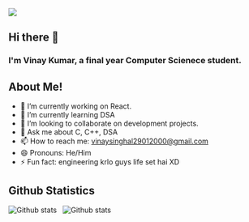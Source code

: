 <a href="https://www.youtube.com/watch?v=dQw4w9WgXcQ"><img align="center" src="https://raw.githubusercontent.com/rodrigograca31/rodrigograca31/master/matrix.svg"></a>
## Hi there 👋
### I'm Vinay Kumar, a final year Computer Scienece student.

## About Me!
- 🔭 I’m currently working on React.
- 🌱 I’m currently learning DSA
- 👯 I’m looking to collaborate on development projects.
- 💬 Ask me about C, C++, DSA
- 📫 How to reach me: vinaysinghal29012000@gmail.com
- 😄 Pronouns: He/Him
- ⚡ Fun fact: engineering krlo guys life set hai XD


## Github Statistics  
![Github stats](https://github-readme-stats.vercel.app/api?username=vinaykumar-07)&nbsp;&nbsp; ![Github stats](https://github-readme-stats.vercel.app/api/top-langs/?username=vinaykumar-07)

<br>
<br>
